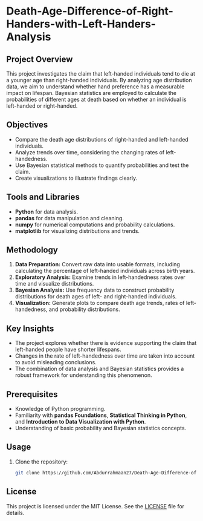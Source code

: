 # Death-Age-Difference-of-Right-Handers-with-Left-Handers-Analysis

## Project Overview
This project investigates the claim that left-handed individuals tend to die at a younger age than right-handed individuals. By analyzing age distribution data, we aim to understand whether hand preference has a measurable impact on lifespan. Bayesian statistics are employed to calculate the probabilities of different ages at death based on whether an individual is left-handed or right-handed.

## Objectives
- Compare the death age distributions of right-handed and left-handed individuals.
- Analyze trends over time, considering the changing rates of left-handedness.
- Use Bayesian statistical methods to quantify probabilities and test the claim.
- Create visualizations to illustrate findings clearly.

## Tools and Libraries
- **Python** for data analysis.
- **pandas** for data manipulation and cleaning.
- **numpy** for numerical computations and probability calculations.
- **matplotlib** for visualizing distributions and trends.

## Methodology
1. **Data Preparation:** Convert raw data into usable formats, including calculating the percentage of left-handed individuals across birth years.
2. **Exploratory Analysis:** Examine trends in left-handedness rates over time and visualize distributions.
3. **Bayesian Analysis:** Use frequency data to construct probability distributions for death ages of left- and right-handed individuals.
4. **Visualization:** Generate plots to compare death age trends, rates of left-handedness, and probability distributions.

## Key Insights
- The project explores whether there is evidence supporting the claim that left-handed people have shorter lifespans.
- Changes in the rate of left-handedness over time are taken into account to avoid misleading conclusions.
- The combination of data analysis and Bayesian statistics provides a robust framework for understanding this phenomenon.

## Prerequisites
- Knowledge of Python programming.
- Familiarity with **pandas Foundations**, **Statistical Thinking in Python**, and **Introduction to Data Visualization with Python**.
- Understanding of basic probability and Bayesian statistics concepts.

## Usage
1. Clone the repository:
   ```bash
   git clone https://github.com/Abdurrahmaan27/Death-Age-Difference-of-Right-Handers-with-Left-Handers-Analysis.git
   
## License
This project is licensed under the MIT License. See the [LICENSE](LICENSE) file for details.

